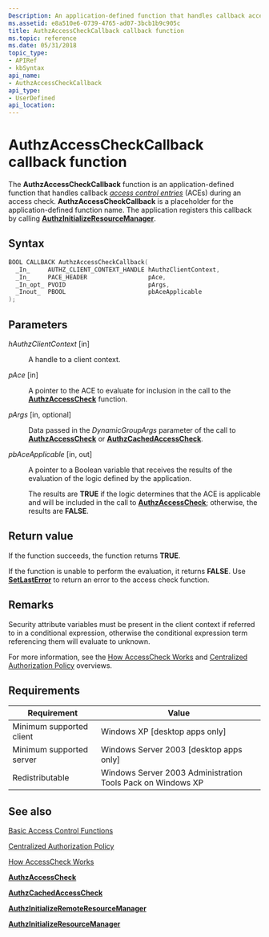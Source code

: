 ```yaml
---
Description: An application-defined function that handles callback access control entries (ACEs) during an access check.
ms.assetid: e8a510e6-0739-4765-ad07-3bcb1b9c905c
title: AuthzAccessCheckCallback callback function
ms.topic: reference
ms.date: 05/31/2018
topic_type: 
- APIRef
- kbSyntax
api_name: 
- AuthzAccessCheckCallback
api_type: 
- UserDefined
api_location: 
---
```


# AuthzAccessCheckCallback callback function

The **AuthzAccessCheckCallback** function is an application-defined function that handles callback [*access control entries*](/windows/desktop/SecGloss/a-gly) (ACEs) during an access check. **AuthzAccessCheckCallback** is a placeholder for the application-defined function name. The application registers this callback by calling [**AuthzInitializeResourceManager**](/windows/desktop/api/Authz/nf-authz-authzinitializeresourcemanager).

## Syntax


```C++
BOOL CALLBACK AuthzAccessCheckCallback(
  _In_     AUTHZ_CLIENT_CONTEXT_HANDLE hAuthzClientContext,
  _In_     PACE_HEADER                 pAce,
  _In_opt_ PVOID                       pArgs,
  _Inout_  PBOOL                       pbAceApplicable
);
```



## Parameters

<dl> <dt>

*hAuthzClientContext* \[in\]
</dt> <dd>

A handle to a client context.

</dd> <dt>

*pAce* \[in\]
</dt> <dd>

A pointer to the ACE to evaluate for inclusion in the call to the [**AuthzAccessCheck**](/windows/desktop/api/Authz/nf-authz-authzaccesscheck) function.

</dd> <dt>

*pArgs* \[in, optional\]
</dt> <dd>

Data passed in the *DynamicGroupArgs* parameter of the call to [**AuthzAccessCheck**](/windows/desktop/api/Authz/nf-authz-authzaccesscheck) or [**AuthzCachedAccessCheck**](/windows/desktop/api/Authz/nf-authz-authzcachedaccesscheck).

</dd> <dt>

*pbAceApplicable* \[in, out\]
</dt> <dd>

A pointer to a Boolean variable that receives the results of the evaluation of the logic defined by the application.

The results are **TRUE** if the logic determines that the ACE is applicable and will be included in the call to [**AuthzAccessCheck**](/windows/desktop/api/Authz/nf-authz-authzaccesscheck); otherwise, the results are **FALSE**.

</dd> </dl>

## Return value

If the function succeeds, the function returns **TRUE**.

If the function is unable to perform the evaluation, it returns **FALSE**. Use [**SetLastError**](/windows/desktop/api/errhandlingapi/nf-errhandlingapi-setlasterror) to return an error to the access check function.

## Remarks

Security attribute variables must be present in the client context if referred to in a conditional expression, otherwise the conditional expression term referencing them will evaluate to unknown.

For more information, see the [How AccessCheck Works](how-dacls-control-access-to-an-object.md) and [Centralized Authorization Policy](centralized-authorization-policy.md) overviews.

## Requirements



| Requirement | Value |
|-------------------------------------|------------------------------------------------------------------------|
| Minimum supported client<br/> | Windows XP \[desktop apps only\]<br/>                            |
| Minimum supported server<br/> | Windows Server 2003 \[desktop apps only\]<br/>                   |
| Redistributable<br/>          | Windows Server 2003 Administration Tools Pack on Windows XP<br/> |



## See also

<dl> <dt>

[Basic Access Control Functions](authorization-functions.md)
</dt> <dt>

[Centralized Authorization Policy](centralized-authorization-policy.md)
</dt> <dt>

[How AccessCheck Works](how-dacls-control-access-to-an-object.md)
</dt> <dt>

[**AuthzAccessCheck**](/windows/desktop/api/Authz/nf-authz-authzaccesscheck)
</dt> <dt>

[**AuthzCachedAccessCheck**](/windows/desktop/api/Authz/nf-authz-authzcachedaccesscheck)
</dt> <dt>

[**AuthzInitializeRemoteResourceManager**](/windows/desktop/api/Authz/nf-authz-authzinitializeremoteresourcemanager)
</dt> <dt>

[**AuthzInitializeResourceManager**](/windows/desktop/api/Authz/nf-authz-authzinitializeresourcemanager)
</dt> </dl>

 

